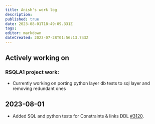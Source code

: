 ```yaml
---
title: Anish's work log
description: 
published: true
date: 2023-08-01T18:49:09.331Z
tags: 
editor: markdown
dateCreated: 2023-07-28T01:56:13.743Z
---
```


## Actively working on

### RSQLA1 project work:

- Currently working on porting python layer db tests to sql layer and removing redundant ones

## 2023-08-01

- Added SQL and python tests for Constraints & links DDL [#3120](https://github.com/centerofci/mathesar/pull/3120).